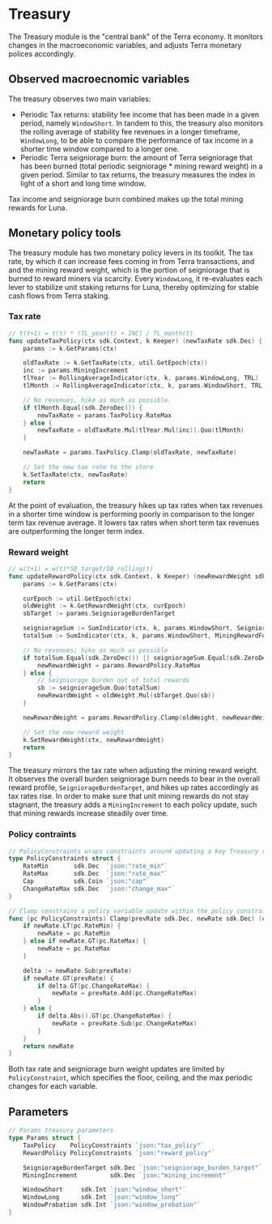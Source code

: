 # Treasury

The Treasury module is the "central bank" of the Terra economy. It monitors changes in the macroeconomic variables, and adjusts Terra monetary polices accordingly.

## Observed macroecnomic variables

The treasury observes two main variables:

* Periodic Tax returns: stability fee income that has been made in a given period, namely `WindowShort`. In tandem to this, the treasury also monitors the rolling average of stability fee revenues in a longer timeframe, `WindowLong`, to be able to compare the performance of tax income in a shorter time window compared to a longer one.
* Periodic Terra seigniorage burn: the amount of Terra seigniorage that has been burned \(total periodic seigniorage \* mining reward weight\) in a given period. Similar to tax returns, the treasury measures the index in light of a short and long time window.

Tax income and seigniorage burn combined makes up the total mining rewards for Luna.

## Monetary policy tools

The treasury module has two monetary policy levers in its toolkit. The tax rate, by which it can increase fees coming in from Terra transactions, and and the mining reward weight, which is the portion of seigniorage that is burned to reward miners via scarcity. Every `WindowLong`, it re-evaluates each lever to stabilize unit staking returns for Luna, thereby optimizing for stable cash flows from Terra staking.

### Tax rate

```go
// t(t+1) = t(t) * (TL_year(t) + INC) / TL_month(t)
func updateTaxPolicy(ctx sdk.Context, k Keeper) (newTaxRate sdk.Dec) {
    params := k.GetParams(ctx)

    oldTaxRate := k.GetTaxRate(ctx, util.GetEpoch(ctx))
    inc := params.MiningIncrement
    tlYear := RollingAverageIndicator(ctx, k, params.WindowLong, TRL)
    tlMonth := RollingAverageIndicator(ctx, k, params.WindowShort, TRL)

    // No revenues, hike as much as possible.
    if tlMonth.Equal(sdk.ZeroDec()) {
        newTaxRate = params.TaxPolicy.RateMax
    } else {
        newTaxRate = oldTaxRate.Mul(tlYear.Mul(inc)).Quo(tlMonth)
    }

    newTaxRate = params.TaxPolicy.Clamp(oldTaxRate, newTaxRate)

    // Set the new tax rate to the store
    k.SetTaxRate(ctx, newTaxRate)
    return
}
```

At the point of evaluation, the treasury hikes up tax rates when tax revenues in a shorter time window is performing poorly in comparison to the longer term tax revenue average. It lowers tax rates when short term tax revenues are outperforming the longer term index.

### Reward weight

```go
// w(t+1) = w(t)*SB_target/SB_rolling(t)
func updateRewardPolicy(ctx sdk.Context, k Keeper) (newRewardWeight sdk.Dec) {
    params := k.GetParams(ctx)

    curEpoch := util.GetEpoch(ctx)
    oldWeight := k.GetRewardWeight(ctx, curEpoch)
    sbTarget := params.SeigniorageBurdenTarget

    seigniorageSum := SumIndicator(ctx, k, params.WindowShort, SeigniorageRewardsForEpoch)
    totalSum := SumIndicator(ctx, k, params.WindowShort, MiningRewardForEpoch)

    // No revenues; hike as much as possible
    if totalSum.Equal(sdk.ZeroDec()) || seigniorageSum.Equal(sdk.ZeroDec()) {
        newRewardWeight = params.RewardPolicy.RateMax
    } else {
        // Seigniorage burden out of total rewards
        sb := seigniorageSum.Quo(totalSum)
        newRewardWeight = oldWeight.Mul(sbTarget.Quo(sb))
    }

    newRewardWeight = params.RewardPolicy.Clamp(oldWeight, newRewardWeight)

    // Set the new reward weight
    k.SetRewardWeight(ctx, newRewardWeight)
    return
}
```

The treasury mirrors the tax rate when adjusting the mining reward weight. It observes the overall burden seigniorage burn needs to bear in the overall reward profile, `SeigniorageBurdenTarget`, and hikes up rates accordingly as tax rates rise. In order to make sure that unit mining rewards do not stay stagnant, the treasury adds a `MiningIncrement` to each policy update, such that mining rewards increase steadily over time.

### Policy contraints

```go
// PolicyConstraints wraps constraints around updating a key Treasury variable
type PolicyConstraints struct {
    RateMin       sdk.Dec  `json:"rate_min"`
    RateMax       sdk.Dec  `json:"rate_max"`
    Cap           sdk.Coin `json:"cap"`
    ChangeRateMax sdk.Dec  `json:"change_max"`
}

// Clamp constrains a policy variable update within the policy constraints
func (pc PolicyConstraints) Clamp(prevRate sdk.Dec, newRate sdk.Dec) (clampedRate sdk.Dec) {
    if newRate.LT(pc.RateMin) {
        newRate = pc.RateMin
    } else if newRate.GT(pc.RateMax) {
        newRate = pc.RateMax
    }

    delta := newRate.Sub(prevRate)
    if newRate.GT(prevRate) {
        if delta.GT(pc.ChangeRateMax) {
            newRate = prevRate.Add(pc.ChangeRateMax)
        }
    } else {
        if delta.Abs().GT(pc.ChangeRateMax) {
            newRate = prevRate.Sub(pc.ChangeRateMax)
        }
    }
    return newRate
}
```

Both tax rate and seigniorage burn weight updates are limited by `PolicyConstraint`, which specifies the floor, ceiling, and the max periodic changes for each variable.

## Parameters

```go
// Params treasury parameters
type Params struct {
    TaxPolicy    PolicyConstraints `json:"tax_policy"`
    RewardPolicy PolicyConstraints `json:"reward_policy"`

    SeigniorageBurdenTarget sdk.Dec `json:"seigniorage_burden_target"`
    MiningIncrement         sdk.Dec `json:"mining_increment"`

    WindowShort     sdk.Int `json:"window_short"`
    WindowLong      sdk.Int `json:"window_long"`
    WindowProbation sdk.Int `json:"window_probation"`
}
```

